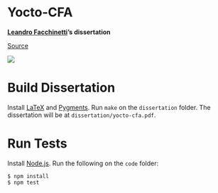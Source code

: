 # Yocto-CFA

**[Leandro Facchinetti](https://www.leafac.com)’s dissertation**

[Source](https://github.com/leafac/yocto-cfa)

![](https://github.com/leafac/yocto-cfa/workflows/Main/badge.svg)

# Build Dissertation

Install [LaTeX](https://www.latex-project.org) and [Pygments](http://pygments.org). Run `make` on the `dissertation` folder. The dissertation will be at `dissertation/yocto-cfa.pdf`.

# Run Tests

Install [Node.js](https://nodejs.org/). Run the following on the `code` folder:

```console
$ npm install
$ npm test
```
